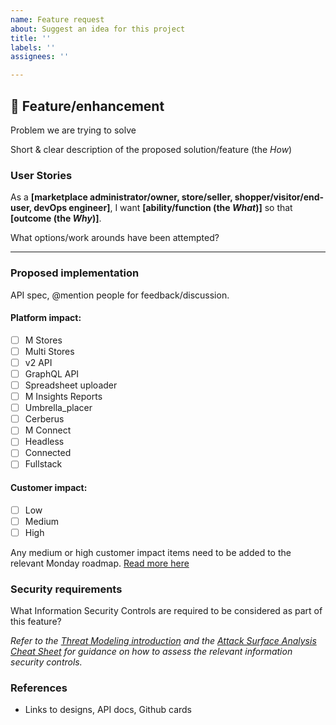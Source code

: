 ```yaml
---
name: Feature request
about: Suggest an idea for this project
title: ''
labels: ''
assignees: ''

---
```


## 🚀 Feature/enhancement

Problem we are trying to solve

Short & clear description of the proposed solution/feature (the _How_)

### User Stories

As a **[marketplace administrator/owner, store/seller, shopper/visitor/end-user, devOps engineer]**, I want **[ability/function (the *What*)]** so that **[outcome (the *Why*)]**.

What options/work arounds have been attempted?

---

### Proposed implementation

API spec, @mention people for feedback/discussion.

#### Platform impact:
- [ ] M Stores
- [ ] Multi Stores
- [ ] v2 API
- [ ] GraphQL API
- [ ] Spreadsheet uploader
- [ ] M Insights Reports
- [ ] Umbrella_placer
- [ ] Cerberus
- [ ] M Connect
- [ ] Headless
- [ ] Connected
- [ ] Fullstack

#### Customer impact:
- [ ] Low
- [ ] Medium 
- [ ] High

Any medium or high customer impact items need to be added to the relevant Monday roadmap.
[Read more here](https://app.tettra.co/teams/marketplacer/pages/delivery-processes#header-1k93l-github)

### Security requirements

What Information Security Controls are required to be considered as part of this feature?

*Refer to the [Threat Modeling introduction](https://app.tettra.co/teams/marketplacer/pages/threat-modelling) and the [Attack Surface Analysis Cheat Sheet](https://cheatsheetseries.owasp.org/cheatsheets/Attack_Surface_Analysis_Cheat_Sheet.html) for guidance on how to assess the relevant information security controls.*

### References

- Links to designs, API docs, Github cards
